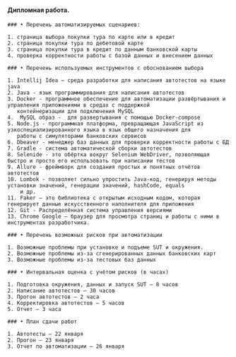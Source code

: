 #### Дипломная работа.

    ### • Перечень автоматизируемых сценариев:
            
    1. страница выбора покупки тура по карте или в кредит
    2. страница покупки тура по дебетовой карте
    3. страница покупки тура в кредит по данным банковской карты
    4. проверка корректности работы с базой данных и внесением данных 

    ### • Перечень используемых инструментов с обоснованием выбора 
	
    1. Intellij Idea — среда разработки для написания автотестов на языке java
    2. Java - язык программирования для написания автотестов
    3. Docker - программное обеспечение для автоматизации развёртывания и управления приложениями в средах с поддержкой      
       контейнеризации для подключения MySQL
    4.  MySQL образ -  для развертывания с помощью Docker-compose
    5. Node.js - программная платформа, превращающая JavaScript из узкоспециализированного языка в язык общего назначения для    
       работы с симуляторами банковских сервисов
    6. Dbeaver - менеджер баз данных для проверки корректности работы с БД
    7. Gradle - система автоматической сборки автотестов
    8. Selenide - это обёртка вокруг Selenium WebDriver, позволяющая быстро и просто его использовать при написании тестов 
    9. Allure - фреймворк для создания простых и понятных отчётов автотестов
    10. Lombok - позволяет сильно упростить Java-код, генерируя методы установки значений, генерации значений, hashCode, equals       
        и др.
    11. Faker – это библиотека с открытым исходным кодом, которая генерирует данные искусственного наполнителя для приложения
    12. Git - Распределённая система управления версиями
    13. Chrome Google – браузер для просмотра страниц и работы с ними в инструментах разработчика.

    ### • Перечень возможных рисков при автоматизации 

    1. Возможные проблемы при установке и подъеме SUT и окружения.
    2. Возможные проблемы из-за сгенерированных данных банковских карт
    3. Возможные проблемы из-за тестовых баз данных

    ### • Интервальная оценка с учётом рисков (в часах) 

    1. Подготовка окружения, данных и запуск SUT – 8 часов
    2. Написание автотестов — 30 часов
    3. Прогон автотестов — 2 часа
    4. Корректировка автотестов — 5 часов
    5. Отчет — 3 часа

    ### • План сдачи работ 

    1. Автотесты — 22 января
    2. Прогон — 23 января
    3. Отчет по автоматизации — 26 января

